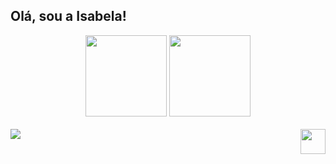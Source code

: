## Olá, sou a Isabela!

<div align="center">
  <img height="130em" src="https://github-readme-stats.vercel.app/api?username=isabela&theme=github_dark&show_icons=true&locale=pt-br&hide=commits,issues&rank_icon=github" />
  <img height="130em" src="https://github-readme-stats.vercel.app/api/top-langs/?username=isabela&layout=compact&locale=pt-br&theme=github_dark" />
</div>
<br>

<div style="display: inline_block">
  <a href="https://skillicons.dev">
    <img src="https://skillicons.dev/icons?i=html,css,js,c,mysql" />    
  </a>
  <a href="https://www.linkedin.com/in/isabela-de-melo-izidorio-910401334"> <img height="40" align="right" src="https://img.shields.io/badge/LinkedIn-0077B5?style=for-the-badge&logo=linkedin&logoColor=white" /> </a>
</div>

